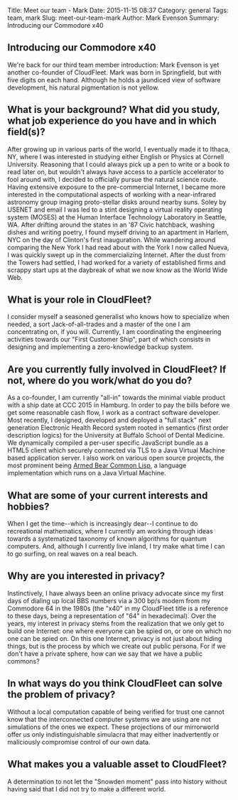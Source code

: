 Title:  Meet our team - Mark
Date: 2015-11-15 08:37
Category: general
Tags: team, mark
Slug: meet-our-team-mark
Author:  Mark Evenson
Summary: Introducing our Commodore x40

## Introducing our Commodore x40

We're back for our third team member introduction: Mark Evenson is yet
another co-founder of CloudFleet.  Mark was born in Springfield, but
with five digits on each hand.  Although he holds a jaundiced view of
software development, his natural pigmentation is not yellow.


## What is your background? What did you study, what job experience do you have and in which field(s)?

After growing up in various parts of the world, I eventually made it
to Ithaca, NY, where I was interested in studying either English or
Physics at Cornell University.  Reasoning that I could always pick up
a pen to write or a book to read later on, but wouldn't always have
access to a particle accelerator to fool around with, I decided to
officially pursue the natural science route.  Having extensive
exposure to the pre-commercial Internet, I became more interested in
the computational aspects of working with a near-infrared astronomy
group imaging proto-stellar disks around nearby suns.  Soley by USENET
and email I was led to a stint designing a virtual reality operating
system (MOSES) at the Human Interface Technology Laboratory in
Seattle, WA.  After drifting around the states in an '87 Civic
hatchback, washing dishes and writing poetry, I found myself driving
to an apartment in Harlem, NYC on the day of Clinton's first
inauguration.  While wandering around comparing the New York I had
read about with the York I now called Nueva, I was quickly swept up in
the commercializing Internet.  After the dust from the Towers had
settled, I had worked for a variety of established firms and scrappy
start ups at the daybreak of what we now know as the World Wide Web.

## What is your role in CloudFleet?

I consider myself a seasoned generalist who knows how to specialize
when needed, a sort Jack-of-all-trades and a master of the one I am
concentrating on, if you will.  Currently, I am coordinating the
engineering activities towards our "First Customer Ship", part of
which consists in designing and implementing a zero-knowledge backup
system.

##  Are you currently fully involved in CloudFleet? If not, where do you work/what do you do?

As a co-founder, I am currently "all-in" towards the minimal viable
product with a ship date at CCC 2015 in Hamburg.  In order to pay the
bills before we get some reasonable cash flow, I work as a contract
software developer.  Most recently, I designed, developed and deployed
a "full stack" next generation Electronic Health Record system rooted
in semantics (first order description logics) for the University at
Buffalo School of Dental Medicine.  We dynamically compiled a per-user
specific JavaScript bundle as a HTML5 client which securely connected
via TLS to a Java Virtual Machine based application server.  I also
work on various open source projects, the most prominent being
[Armed Bear Common Lisp](http://abcl.org), a language implementation
which runs on a Java Virtual Machine.

## What are some of your current interests and hobbies?

When I get the time--which is increasingly dear--I continue to do
recreational mathematics, where I currently am working through ideas
towards a systematized taxonomy of known algorithms for quantum
computers.  And, although I currently live inland, I try make what
time I can to go surfing, on real waves on a real beach.

## Why are you interested in privacy?

Instinctively, I have always been an online privacy advocate since my
first days of dialing up local BBS numbers via a 300 bp/s modem from
my Commodore 64 in the 1980s (the "x40" in my CloudFleet title is a
reference to these days, being a representation of "64" in
hexadecimal).  Over the years, my interest in privacy stems from the
realization that we only get to build one Internet: one where everyone
can be spied on, or one on which no one can be spied on.  On this one
Internet, privacy is not just about hiding things, but is the process
by which we create out public persona.  For if we don't have a private
sphere, how can we say that we have a public commons?

## In what ways do you think CloudFleet can solve the problem of privacy?

Without a local computation capable of being verified for trust one
cannot know that the interconnected computer systems we are using are
not simulations of the ones we expect.  These projections of our
mirrorworld offer us only indistinguishable simulacra that may
either inadvertently or maliciously compromise control of our own
data.

## What makes you a valuable asset to CloudFleet?

A determination to not let the "Snowden moment" pass into history
without having said that I did not try to make a different world.
